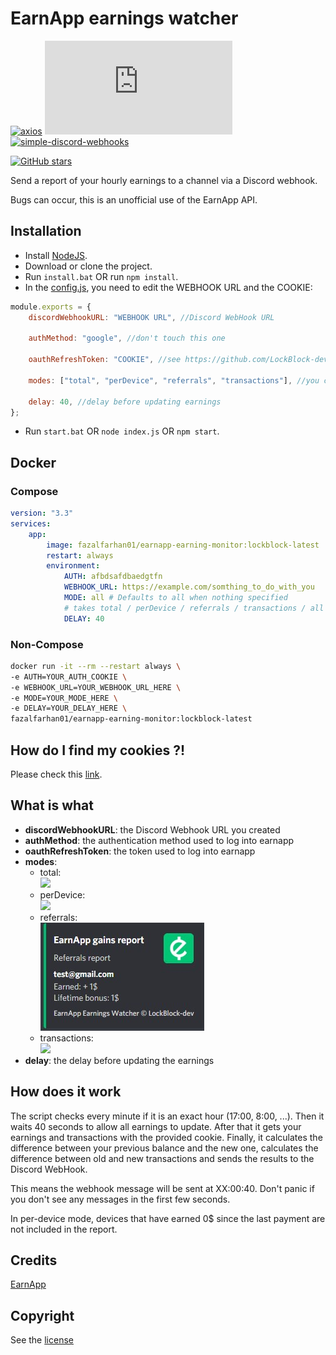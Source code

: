 # EarnApp earnings watcher

[![axios](https://img.shields.io/github/package-json/dependency-version/LockBlock-dev/earnapp-earnings-watcher/axios)](https://www.npmjs.com/package/axios) [![earnapp-earnings-watcher](https://img.shields.io/github/package-json/dependency-version/LockBlock-dev/earnapp-earnings-watcher/earnapp.js)](https://www.npmjs.com/package/earnapp.js) [![simple-discord-webhooks](https://img.shields.io/github/package-json/dependency-version/LockBlock-dev/earnapp-earnings-watcher/simple-discord-webhooks)](https://www.npmjs.com/package/simple-discord-webhooks)

[![GitHub stars](https://img.shields.io/github/stars/LockBlock-dev/earnapp-earnings-watcher.svg)](https://github.com/LockBlock-dev/earnapp-earnings-watcher/stargazers)

Send a report of your hourly earnings to a channel via a Discord webhook.

Bugs can occur, this is an unofficial use of the EarnApp API.

## Installation

-   Install [NodeJS](https://nodejs.org).
-   Download or clone the project.
-   Run `install.bat` OR run `npm install`.
-   In the [config.js](./index.js), you need to edit the WEBHOOK URL and the COOKIE:

```js
module.exports = {
    discordWebhookURL: "WEBHOOK URL", //Discord WebHook URL

    authMethod: "google", //don't touch this one

    oauthRefreshToken: "COOKIE", //see https://github.com/LockBlock-dev/earnapp.js#how-to-login-with-cookies

    modes: ["total", "perDevice", "referrals", "transactions"], //you can put one mode or both

    delay: 40, //delay before updating earnings
};
```

-   Run `start.bat` OR `node index.js` OR `npm start`.

## Docker

### Compose

```YAML
version: "3.3"
services:
    app:
        image: fazalfarhan01/earnapp-earning-monitor:lockblock-latest
        restart: always
        environment:
            AUTH: afbdsafdbaedgtfn
            WEBHOOK_URL: https://example.com/somthing_to_do_with_you
            MODE: all # Defaults to all when nothing specified
            # takes total / perDevice / referrals / transactions / all as option
            DELAY: 40
```

### Non-Compose

```BASH
docker run -it --rm --restart always \
-e AUTH=YOUR_AUTH_COOKIE \
-e WEBHOOK_URL=YOUR_WEBHOOK_URL_HERE \
-e MODE=YOUR_MODE_HERE \
-e DELAY=YOUR_DELAY_HERE \
fazalfarhan01/earnapp-earning-monitor:lockblock-latest
```

## How do I find my cookies ?!

Please check this [link](https://github.com/LockBlock-dev/earnapp.js#how-to-login-with-cookies).

## What is what

-   **discordWebhookURL**: the Discord Webhook URL you created
-   **authMethod**: the authentication method used to log into earnapp
-   **oauthRefreshToken**: the token used to log into earnapp
-   **modes**:
    -   total:  
        ![](total_preview.jpg)
    -   perDevice:  
        ![](perDevice_preview.jpg)
    -   referrals:  
        ![](referrals_preview.jpg)
    -   transactions:  
        ![](transactions_preview.jpg)
-   **delay**: the delay before updating the earnings

## How does it work

The script checks every minute if it is an exact hour (17:00, 8:00, ...). Then it waits 40 seconds to allow all earnings to update. After that it gets your earnings and transactions with the provided cookie. Finally, it calculates the difference between your previous balance and the new one, calculates the difference between old and new transactions and sends the results to the Discord WebHook.

This means the webhook message will be sent at XX:00:40. Don't panic if you don't see any messages in the first few seconds.

In per-device mode, devices that have earned 0$ since the last payment are not included in the report.

## Credits

[EarnApp](https://earnapp.com)

## Copyright

See the [license](/LICENSE)
